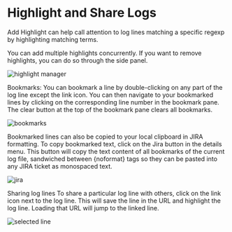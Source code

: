 # Highlight and Share Logs

Add Highlight can help call attention to log lines matching a specific regexp by highlighting matching terms. 

You can add multiple highlights concurrently. If you want to remove highlights, you can do so through the side panel.  

![highlight manager](https://user-images.githubusercontent.com/624531/207638301-25e579cd-fb4c-483a-aaf7-da0544833e6d.png)

Bookmarks:
You can bookmark a line by double-clicking on any part of the log line except the link icon. You can then navigate to your bookmarked lines by clicking on the corresponding line number in the bookmark pane.
The clear button at the top of the bookmark pane clears all bookmarks.

![bookmarks](https://user-images.githubusercontent.com/624531/207638338-cb3256f8-83bb-4a50-9e40-82cfff261020.png)

Bookmarked lines can also be copied to your local clipboard in JIRA formatting. To copy bookmarked text, click on the Jira button in the details menu. This button will copy the text content of all bookmarks of the current log file, sandwiched between {noformat} tags so they can be pasted into any JIRA ticket as monospaced text.

![jira](https://user-images.githubusercontent.com/624531/207638364-d9161fbb-1885-4d1a-9b33-f062165fd40f.png)

Sharing log lines
To share a particular log line with others, click on the link icon next to the log line. This will save the line in the URL and highlight the log line. Loading that URL will jump to the linked line.

![selected line](https://user-images.githubusercontent.com/624531/207638392-d75f9dd5-d898-41c0-b849-076238813b4c.png)
